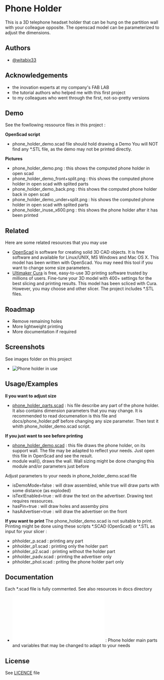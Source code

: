
# Phone Holder

This is a 3D telephone headset holder that can be hung on the partition wall with your colleague opposite. The openscad model can be parameterized to adjust the dimensions.

## Authors

- [@witabix33](https://github.com/witabix33)


## Acknowledgements

- the inovation experts at my company's FAB LAB
- the tutorial authors who helped me with this first project
- to my colleagues who went through the first, not-so-pretty versions


## Demo
See the fowllowing ressource files in this project : 

**OpenScad script**
- phone_holder_demo.scad file should hold drawing a Demo
You will NOT find any *.STL file, as the demo may not be printed directly.

**Pictures**
- phone_holder_demo.png : this shows the computed phone holder in open scad
- phone_holder_demo_front+split.png : this shows the computed phone holder in open scad with splited parts
- phone_holder_demo_back.png : this shows the computed phone holder back in open scad
- phone_holder_demo_under+split.png : his shows the computed phone holder in open scad with splited parts
- phone_holder_inuse_x600.png : this shows the phone holder after it has been printed




## Related

Here are some related resources that you may use

- [OpenScad](https://openscad.org/)  is software for creating solid 3D CAD objects.
It is free software and available for Linux/UNIX, MS Windows and Mac OS X. 
This model has been written with OpenScad. You may need this tool if you want to change some size parameters.
- [Ultimaker Cura](https://ultimaker.com/software/ultimaker-cura/)  is free, easy-to-use 3D printing software trusted by millions of users. Fine-tune your 3D model with 400+ settings for the best slicing and printing results. 
This model has been scliced with Cura. However, you may choose and other slicer. The project includes *.STL files.


## Roadmap

- Remove remaining holes
- More lightweight printing
- More documentation if required


## Screenshots
See images folder on this project

* ![Phone holder in use](phone_holder_inuse_x600.png)


## Usage/Examples

**Il you want to adjust size**
- [phone_holder_parts.scad](phone_holder_parts.scad) : his file describe any part of the phone holder. It also contains dimension parameters that you may change. It is recommended to read documenation is this file and docs/phone_holder.pdf before changing any size parameter. Then test it whith phone_holder_demo.scad script.

**If you just want to see before printing**
- [phone_holder_demo.scad](phone_holder_demo.scad) : this file draws the phone holder, on its support wall. The file may be adapted to reflect your needs. Just open this file in OpenScad and see the result.
- module wall(), draws the wall. Wall sizing might be done changing this module and/or parameters just before

Adjust parameters to your needs in phone_holder_demo.scad file

- isDemoMode=false : will draw assembled, while true will draw parts with some distance (as exploded) 
- isTextEnabled=true : will draw the text on the advertiser. Drawing text requires ressources.
- hasPin=true : will draw holes and assemby pins
- hasAdvertiser=true : will draw the advertiser on the front

**If you want to print**
The phone_holder_demo.scad is not suitable to print.
Printing might be done using these scripts *.SCAD (OpenScad) or *.STL  as input for your slicer :
- phholder_p.scad : printing any part
- phholder_p1.scad : printing only the holder part
- phholder_p2.scad : printing without the holder part
- phholder_padv.scad : printing the advertiser only
- phholder_phol.scad : priting the phone holder part only




## Documentation

Each *.scad file is fully commented.
See also resources in docs directory

- ![phone_holder.pdf](phone_holder.pdf) : Phone holder main parts and variables that may be changed to adapt to your needs


## License
See [LICENCE](https://github.com/witabix33/scand_phone_holder/blob/main/LICENSE) file

